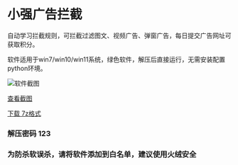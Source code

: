﻿# 小强广告拦截
自动学习拦截规则，可拦截过滤图文、视频广告、弹窗广告，每日提交广告网址可获取积分。

软件适用于win7/win10/win11系统，绿色软件，解压后直接运行，无需安装配置python环境。

![软件截图](https://s1.ax1x.com/2023/04/24/p9mQisU.jpg)

[查看截图](https://s1.ax1x.com/2023/04/24/p9mQisU.jpg)

[下载 7z格式](https://xqad.github.io/xx/%E5%B0%8F%E5%BC%BA%E5%B9%BF%E5%91%8A%E6%8B%A6%E6%88%AA.7z)

### 解压密码 123

### 为防杀软误杀，请将软件添加到白名单，建议使用火绒安全